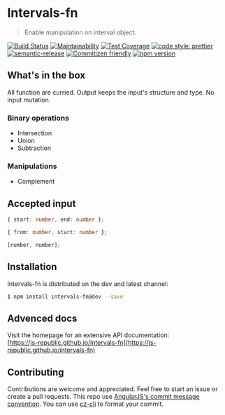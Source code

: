 # Intervals-fn

> Enable manipulation on interval object.

[![Build Status](https://travis-ci.org/js-republic/intervals-fn.svg?branch=master)](https://travis-ci.org/js-republic/intervals-fn)
[![Maintainability](https://api.codeclimate.com/v1/badges/b6bcf985d873503648a0/maintainability)](https://codeclimate.com/github/js-republic/intervals-fn/maintainability)
[![Test Coverage](https://api.codeclimate.com/v1/badges/b6bcf985d873503648a0/test_coverage)](https://codeclimate.com/github/js-republic/intervals-fn/test_coverage)
[![code style: prettier](https://img.shields.io/badge/code_style-prettier-ff69b4.svg?style=flat-square)](https://github.com/prettier/prettier)
[![semantic-release](https://img.shields.io/badge/%20%20%F0%9F%93%A6%F0%9F%9A%80-semantic--release-e10079.svg?style=flat-square)](https://github.com/semantic-release/semantic-release)
[![Commitizen friendly](https://img.shields.io/badge/commitizen-friendly-brightgreen.svg)](http://commitizen.github.io/cz-cli/)
[![npm version](https://badge.fury.io/js/intervals-fn.svg)](https://badge.fury.io/js/intervals-fn)

## What's in the box

All function are curried. Output keeps the input's structure and type. No input mutation.
### Binary operations
* Intersection
* Union
* Subtraction
### Manipulations
* Complement

## Accepted input

```typescript
{ start: number, end: number };

{ from: number, start: number };

[number, number];
```

## Installation

Intervals-fn is distributed on the dev and latest channel:

```bash
$ npm install intervals-fn@dev --save
```

## Advenced docs

Visit the homepage for an extensive API documentation:<br>
[https://js-republic.github.io/intervals-fn](https://js-republic.github.io/intervals-fn)

## Contributing

Contributions are welcome and appreciated. Feel free to start an issue or create a pull requests.
This repo use [AngularJS's commit message convention](https://github.com/angular/angular.js/blob/master/DEVELOPERS.md#-git-commit-guidelines). You can use [cz-cli](https://github.com/commitizen/cz-cli) to format your commit.